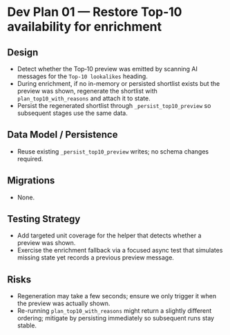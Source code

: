 # Dev Plan 01 — Restore Top‑10 availability for enrichment

## Design
- Detect whether the Top‑10 preview was emitted by scanning AI messages for the `Top‑10 lookalikes` heading.
- During enrichment, if no in-memory or persisted shortlist exists but the preview was shown, regenerate the shortlist with `plan_top10_with_reasons` and attach it to state.
- Persist the regenerated shortlist through `_persist_top10_preview` so subsequent stages use the same data.

## Data Model / Persistence
- Reuse existing `_persist_top10_preview` writes; no schema changes required.

## Migrations
- None.

## Testing Strategy
- Add targeted unit coverage for the helper that detects whether a preview was shown.
- Exercise the enrichment fallback via a focused async test that simulates missing state yet records a previous preview message.

## Risks
- Regeneration may take a few seconds; ensure we only trigger it when the preview was actually shown.
- Re-running `plan_top10_with_reasons` might return a slightly different ordering; mitigate by persisting immediately so subsequent runs stay stable.

